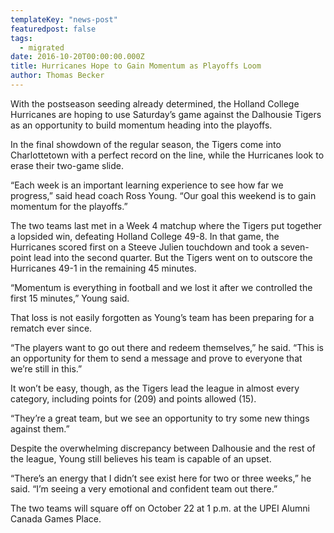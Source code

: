 ```yaml
---
templateKey: "news-post"
featuredpost: false
tags:
  - migrated
date: 2016-10-20T00:00:00.000Z
title: Hurricanes Hope to Gain Momentum as Playoffs Loom
author: Thomas Becker
---
```


With the postseason seeding already determined, the Holland College Hurricanes are hoping to use Saturday’s game against the Dalhousie Tigers as an opportunity to build momentum heading into the playoffs.

In the final showdown of the regular season, the Tigers come into Charlottetown with a perfect record on the line, while the Hurricanes look to erase their two-game slide.

“Each week is an important learning experience to see how far we progress,” said head coach Ross Young. “Our goal this weekend is to gain momentum for the playoffs.”

The two teams last met in a Week 4 matchup where the Tigers put together a lopsided win, defeating Holland College 49-8. In that game, the Hurricanes scored first on a Steeve Julien touchdown and took a seven-point lead into the second quarter. But the Tigers went on to outscore the Hurricanes 49-1 in the remaining 45 minutes.

“Momentum is everything in football and we lost it after we controlled the first 15 minutes,” Young said.

That loss is not easily forgotten as Young’s team has been preparing for a rematch ever since.

“The players want to go out there and redeem themselves,” he said. “This is an opportunity for them to send a message and prove to everyone that we’re still in this.”

It won’t be easy, though, as the Tigers lead the league in almost every category, including points for (209) and points allowed (15).

“They’re a great team, but we see an opportunity to try some new things against them.”

Despite the overwhelming discrepancy between Dalhousie and the rest of the league, Young still believes his team is capable of an upset.

“There’s an energy that I didn’t see exist here for two or three weeks,” he said. “I’m seeing a very emotional and confident team out there.”

The two teams will square off on October 22 at 1 p.m. at the UPEI Alumni Canada Games Place.

